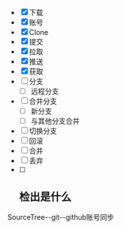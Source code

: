 - [x] 下载
- [x] 账号
- [x] Clone
- [x] 提交
- [x] 拉取
- [x] 推送
- [x] 获取
- [ ] 分支
	- [ ] 远程分支
- [ ] 合并分支
	- [ ] 新分支
	- [ ] 与其他分支合并
- [ ] 切换分支
- [ ] 回滚
- [ ] 合并
- [ ] 丢弃
- [ ] 检出是什么
	- 
SourceTree--git--github账号同步
